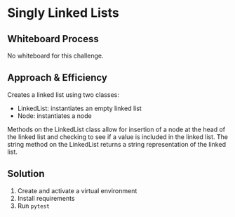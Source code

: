 # Singly Linked Lists
<!-- Description of the challenge -->

## Whiteboard Process
<!-- Embedded whiteboard image -->
No whiteboard for this challenge.

## Approach & Efficiency
<!-- What approach did you take? Why? What is the Big O space/time for this approach? -->
Creates a linked list using two classes:

- LinkedList: instantiates an empty linked list
- Node: instantiates a node

Methods on the LinkedList class allow for insertion of a node at the head of the linked list and checking to see if a value is included in the linked list. The string method on the LinkedList returns a string representation of the linked list.

## Solution
<!-- Show how to run your code, and examples of it in action -->
1. Create and activate a virtual environment
1. Install requirements
1. Run `pytest`
